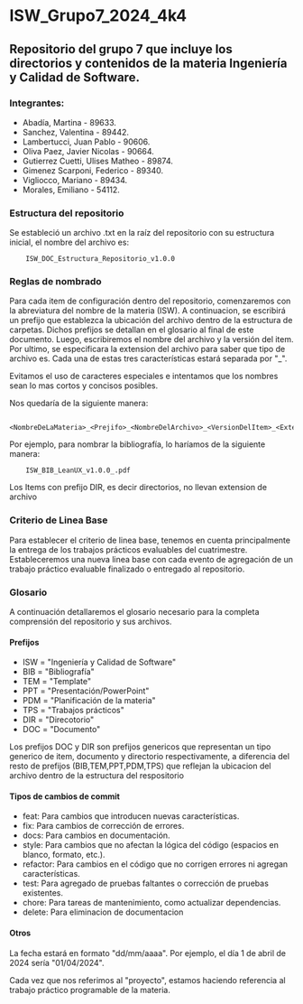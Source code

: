 # ISW_Grupo7_2024_4k4
<h2>Repositorio del grupo 7 que incluye los directorios y contenidos de la materia Ingeniería y Calidad de Software.</h2>

<h3>Integrantes:</h3>

- Abadía, Martina - 89633.
- Sanchez, Valentina - 89442.
- Lambertucci, Juan Pablo - 90606.
- Oliva Paez, Javier Nicolas - 90664.
- Gutierrez Cuetti, Ulises Matheo - 89874.
- Gimenez Scarponi, Federico - 89340.
- Vigliocco, Mariano - 89434.
- Morales, Emiliano - 54112.

<h3>Estructura del repositorio</h3>

Se estableció un archivo .txt en la raíz del repositorio con su estructura inicial, el nombre del archivo es:

        ISW_DOC_Estructura_Repositorio_v1.0.0

<h3>Reglas de nombrado</h3>

Para cada item de configuración dentro del repositorio, comenzaremos con la abreviatura del nombre de la materia (ISW). A continuacion, se escribirá un prefijo que establezca la ubicación del archivo dentro de la estructura de carpetas. Dichos prefijos se detallan en el glosario al final de este documento. Luego, escribiremos el nombre del archivo y la versión del item. Por ultimo, se especificara la extension del archivo para saber que tipo de archivo es. Cada una de estas tres características estará separada por "_".


Evitamos el uso de caracteres especiales e intentamos que los nombres sean lo mas cortos y concisos posibles.

Nos quedaría de la siguiente manera:

        <NombreDeLaMateria>_<Prejifo>_<NombreDelArchivo>_<VersionDelItem>_<ExtensionDelArchivo>

Por ejemplo, para nombrar la bibliografía, lo haríamos de la siguiente manera:

        ISW_BIB_LeanUX_v1.0.0_.pdf

Los Items con prefijo DIR, es decir directorios, no llevan extension de archivo

<h3>Criterio de Linea Base</h3>

Para establecer el criterio de linea base, tenemos en cuenta principalmente la entrega de los trabajos prácticos evaluables del cuatrimestre. 
Estableceremos una nueva linea base con cada evento de agregación de un trabajo práctico evaluable finalizado o entregado al repositorio.


<h3>Glosario</h3>

A continuación detallaremos el glosario necesario para la completa comprensión del repositorio y sus archivos.

<h4>Prefijos</h4>

- ISW = "Ingeniería y Calidad de Software"
- BIB = "Bibliografía"
- TEM = "Template"
- PPT = "Presentación/PowerPoint"
- PDM = "Planificación de la materia"
- TPS = "Trabajos prácticos"
- DIR = "Direcotorio"
- DOC = "Documento"

Los prefijos DOC y DIR son prefijos genericos que representan un tipo generico de item, documento y directorio respectivamente, a diferencia del resto de prefijos (BIB,TEM,PPT,PDM,TPS) que reflejan la ubicacion del archivo dentro de la estructura del respositorio

<h4>Tipos de cambios de commit</h4>

- feat: Para cambios que introducen nuevas características.
- fix: Para cambios de corrección de errores.
- docs: Para cambios en documentación.
- style: Para cambios que no afectan la lógica del código (espacios en blanco, formato, etc.).
- refactor: Para cambios en el código que no corrigen errores ni agregan características.
- test: Para agregado de pruebas faltantes o corrección de pruebas existentes.
- chore: Para tareas de mantenimiento, como actualizar dependencias.
- delete: Para eliminacion de documentacion

<h4>Otros</h4>

La fecha estará en formato "dd/mm/aaaa". Por ejemplo, el día 1 de abril de 2024 sería "01/04/2024".

Cada vez que nos referimos al "proyecto", estamos haciendo referencia al trabajo práctico programable de la materia.



